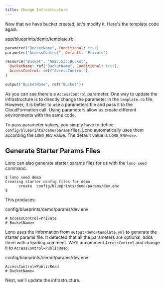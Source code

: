 ```yaml
---
title: Change Infrastructure
---
```


Now that we have bucket created, let's modify it. Here's the template code again.

app/blueprints/demo/template.rb

```ruby
parameter("BucketName", Conditional: true)
parameter("AccessControl", Default: "Private")

resource("Bucket", "AWS::S3::Bucket",
  BucketName: ref("BucketName", Conditional: true),
  AccessControl: ref("AccessControl"),
)

output("BucketName", ref("Bucket"))
```

As you can see there's a `AccessControl` parameter. One way to update the infrastructure is to directly change the parameter in the `template.rb` file. However, it is better to use a parameters file and pass it to the CloudFormation call. Using parameters allow us create different environments with the same code.

To pass parameter values, you simply have to define `config/blueprints/demo/params` files. Lono automatically uses them according the `LONO_ENV` value. The default value is `LONO_ENV=dev`.

## Generate Starter Params Files

Lono can also generate starter params files for us with the `lono seed` command.

    $ lono seed demo
    Creating starter config files for demo
          create  config/blueprints/demo/params/dev.env
    $

This produces:

config/blueprints/demo/params/dev.env

    # AccessControl=Private
    # BucketName=

Lono uses the information from `output/demo/template.yml` to generate the starter params file.  It detected that all the parameters are optional, adds them with a leading comment.  We'll uncomment `AccessControl` and change it to `AccessControl=PublicRead`.

config/blueprints/demo/params/dev.env

    AccessControl=PublicRead
    # BucketName=

Next, we'll update the infrastructure.
